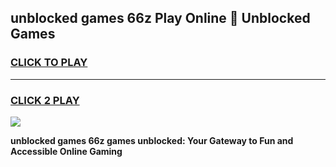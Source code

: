 
## unblocked games 66z Play Online 👋 Unblocked Games
<h3>
<a href="https://premium.freeplayer.one?title=unblocked_games_66z&ref=19F">CLICK TO PLAY</a></h3>
<hr>

<h3>
<a href="https://premium.freeplayer.one?title=unblocked_games_66z&ref=19F">CLICK 2 PLAY</a>
  
</h3>

<a href="https://premium.freeplayer.one?title=unblocked_games_66z&ref=19F"><img src="https://clearcache.store/games.png"></a>


**unblocked games 66z games unblocked: Your Gateway to Fun and Accessible Online Gaming**
